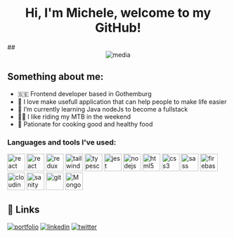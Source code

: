 <h1 align="center">Hi, I'm Michele,
welcome to my GitHub!</h1>
##

<div align="center"><img src="https://www.behance.net/gallery/161921919/Portrait-animated-gif/modules/913447149" alt="media"/></div>


<h2>Something about me: </h2>

- 🇸🇪 Frontend developer based in Gothemburg
- 💞 I love make usefull application that can help people to make life easier
- 🌱 I’m currently learning Java nodeJs to become a fullstack
- 🚴‍♂️ I like riding my MTB in the weekend
- 🥘 Pationate for cooking good and healthy food

<h3 align="left"> Languages and tools I've used:</h3>

<a href="https://nextjs.org/" target="_blank" rel="noreferrer"> <img src="https://www.svgrepo.com/show/368858/nextjs.svg" alt="react" width="40" height="40"/></a>
<a href="https://react.dev/" target="_blank" rel="noreferrer"> <img src="https://www.svgrepo.com/show/452092/react.svg" alt="react" width="40" height="40"/></a>
<a href="https://redux-toolkit.js.org/" target="_blank" rel="noreferrer"> <img src="https://www.svgrepo.com/show/303557/redux-logo.svg" alt="redux" width="40" height="40"/></a>
<a href="https://tailwindcss.com/" > <img src="https://www.svgrepo.com/show/374118/tailwind.svg" alt="tailwind" width="40" height="40"/></a>
<a href="https://www.typescriptlang.org/" > <img src="https://www.svgrepo.com/show/439022/typescript.svg" alt="typescript" width="40" height="40"/></a>
<a href="https://jestjs.io" > <img src="https://www.svgrepo.com/show/373700/jest.svg" alt="jest" width="40" height="40" /></a>
<a href="https://nodejs.org" target="_blank" rel="noreferrer"> <img src="https://www.svgrepo.com/show/452075/node-js.svg" alt="nodejs" width="40" height="40"/></a>
<a href="https://www.w3.org/html/" > <img src="https://www.svgrepo.com/show/303205/html-5-logo.svg" alt="html5" width="40" height="40"/></a>
<a href="https://www.w3.org/Style/CSS/Overview.en.html" > <img src="https://www.svgrepo.com/show/373535/css.svg" alt="css3" width="40" height="40"/></a>
<a href="https://sass-lang.com" > <img src="https://www.svgrepo.com/show/439306/sass.svg" alt="sass" width="40" height="40"/></a>
<a href="https://firebase.google.com/" target="_blank" rel="noreferrer"> <img src="https://www.svgrepo.com/show/373595/firebase.svg" alt="firebase" width="40" height="40"/></a>
<a href="https://cloudinary.com/" target="_blank" rel="noreferrer"> <img src="https://images.ctfassets.net/lpjm8d10rkpy/3ZH89y9VHHd53v4OQ3BG0V/f9832f714b1075b424d90f5e31141c0b/cloudinary_cloud_glyph_regular.svg" alt="cloudinary" width="40" height="40"/></a>
<a href="https://sanity.io/" target="_blank" rel="noreferrer"> <img src="https://www.svgrepo.com/show/354309/sanity.svg" alt="sanity" width="40" height="40"/></a>
<a href="https://git-scm.com/" > <img src="https://www.svgrepo.com/show/452210/git.svg" alt="git" width="40" height="40"/></a>
<a href="https://www.mongodb.com/" > <img src="https://www.svgrepo.com/show/373845/mongo.svg" alt="Mongodb" width="40" height="40"/></a>

## 🔗 Links

[![portfolio](https://img.shields.io/badge/my_portfolio-000?style=for-the-badge&logo=ko-fi&logoColor=white)](https://www.michelecarmagnani.com/)
[![linkedin](https://img.shields.io/badge/linkedin-0A66C2?style=for-the-badge&logo=linkedin&logoColor=white)](https://www.linkedin.com/in/michele-carmagnani-78909a42/)
[![twitter](https://img.shields.io/badge/twitter-1DA1F2?style=for-the-badge&logo=twitter&logoColor=white)](https://twitter.com/terminiacus)
